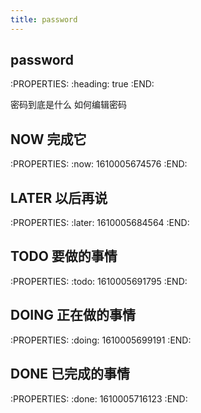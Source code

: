 ```yaml
---
title: password
---
```


## password
:PROPERTIES:
:heading: true
:END:

密码到底是什么
如何编辑密码
## NOW 完成它
:PROPERTIES:
:now: 1610005674576
:END:
## LATER 以后再说
:PROPERTIES:
:later: 1610005684564
:END:
## TODO 要做的事情
:PROPERTIES:
:todo: 1610005691795
:END:
## DOING 正在做的事情
:PROPERTIES:
:doing: 1610005699191
:END:
## DONE 已完成的事情
:PROPERTIES:
:done: 1610005716123
:END:
##
